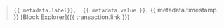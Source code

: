 > `{{ metadata.label}},  {{ metadata.value }},` {{ metadata.timestamp }} 
  [Block Explorer]({{ transaction.link }})
